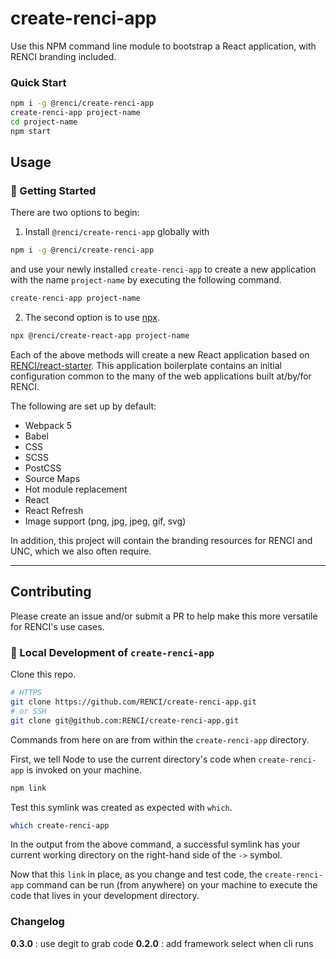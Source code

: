 # create-renci-app

Use this NPM command line module to bootstrap a React application, with RENCI branding included.

### Quick Start

```bash
npm i -g @renci/create-renci-app
create-renci-app project-name
cd project-name
npm start
```

## Usage

### 🚀 Getting Started

There are two options to begin:

1. Install `@renci/create-renci-app` globally with

```bash
npm i -g @renci/create-renci-app
```

and use your newly installed `create-renci-app` to create a new application with the name `project-name` by executing the following command.

```bash
create-renci-app project-name
```

2. The second option is to use [npx](https://nodejs.dev/learn/the-npx-nodejs-package-runner).

```bash
npx @renci/create-react-app project-name
```

Each of the above methods will create a new React application based on [RENCI/react-starter](https://github.com/RENCI/react-starter). This application boilerplate contains an initial configuration common to the many of the web applications built at/by/for RENCI.

The following are set up by default:

- Webpack 5
- Babel
- CSS
- SCSS
- PostCSS
- Source Maps
- Hot module replacement
- React
- React Refresh
- Image support (png, jpg, jpeg, gif, svg)

In addition, this project will contain the branding resources for RENCI and UNC, which we also often require.

---

## Contributing

Please create an issue and/or submit a PR to help make this more versatile for RENCI's use cases.

### 🚧 Local Development of `create-renci-app`


Clone this repo.

```bash
# HTTPS
git clone https://github.com/RENCI/create-renci-app.git
# or SSH
git clone git@github.com:RENCI/create-renci-app.git
```

Commands from here on are from within the `create-renci-app` directory. 

First, we tell Node to use the current directory's code when `create-renci-app` is invoked on your machine.

```bash
npm link
```

Test this symlink was created as expected with `which`.

```bash
which create-renci-app
```

In the output from the above command, a successful symlink has your current working directory on the right-hand side of the `->` symbol.

Now that this `link` in place, as you change and test code, the `create-renci-app` command can be run (from anywhere) on your machine to execute the code that lives in your development directory.

### Changelog

**0.3.0** : use degit to grab code
**0.2.0** : add framework select when cli runs